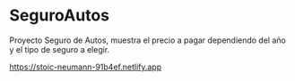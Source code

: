 # SeguroAutos
Proyecto Seguro de Autos, muestra el precio a pagar dependiendo del año y el tipo de seguro a elegir.

https://stoic-neumann-91b4ef.netlify.app
